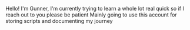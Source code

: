 Hello! I'm Gunner,
I'm currently trying to learn a whole lot real quick so if I reach out to you please be patient
Mainly going to use this account for storing scripts and documenting my journey
